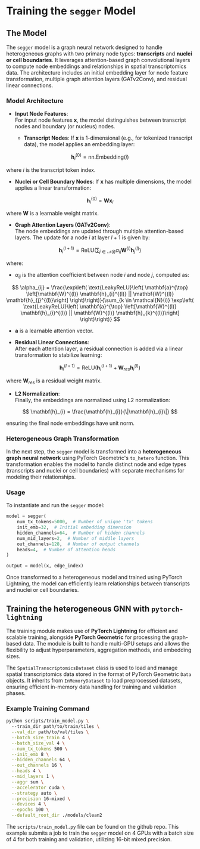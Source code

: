 # Training the `segger` Model

## The Model

The `segger` model is a graph neural network designed to handle heterogeneous graphs with two primary node types: **transcripts** and **nuclei or cell boundaries**. It leverages attention-based graph convolutional layers to compute node embeddings and relationships in spatial transcriptomics data. The architecture includes an initial embedding layer for node feature transformation, multiple graph attention layers (GATv2Conv), and residual linear connections.

### Model Architecture

- **Input Node Features**:  
   For input node features $\mathbf{x}$, the model distinguishes between transcript nodes and boundary (or nucleus) nodes.

   - **Transcript Nodes**: If $\mathbf{x}$ is 1-dimensional (e.g., for tokenized transcript data), the model applies an embedding layer:

$$
\mathbf{h}_{i}^{(0)} = \text{nn.Embedding}(i)
$$

   where $i$ is the transcript token index.

   - **Nuclei or Cell Boundary Nodes**: If $\mathbf{x}$ has multiple dimensions, the model applies a linear transformation:

$$
\mathbf{h}_{i}^{(0)} = \mathbf{W} \mathbf{x}_{i}
$$

   where $\mathbf{W}$ is a learnable weight matrix.

- **Graph Attention Layers (GATv2Conv)**:  
   The node embeddings are updated through multiple attention-based layers. The update for a node $i$ at layer $l+1$ is given by:

$$
\mathbf{h}_{i}^{(l+1)} = \text{ReLU}\left( \sum_{j \in \mathcal{N}(i)} \alpha_{ij} \mathbf{W}^{(l)} \mathbf{h}_{j}^{(l)} \right)
$$

   where:
   - $\alpha_{ij}$ is the attention coefficient between node $i$ and node $j$, computed as:

$$
\alpha_{ij} = \frac{\exp\left( \text{LeakyReLU}\left( \mathbf{a}^{\top} \left[\mathbf{W}^{(l)} \mathbf{h}_{i}^{(l)} || \mathbf{W}^{(l)} \mathbf{h}_{j}^{(l)}\right] \right)\right)}{\sum_{k \in \mathcal{N}(i)} \exp\left( \text{LeakyReLU}\left( \mathbf{a}^{\top} \left[\mathbf{W}^{(l)} \mathbf{h}_{i}^{(l)} || \mathbf{W}^{(l)} \mathbf{h}_{k}^{(l)}\right] \right)\right)}
$$

   - $\mathbf{a}$ is a learnable attention vector.

- **Residual Linear Connections**:  
   After each attention layer, a residual connection is added via a linear transformation to stabilize learning:

$$
\mathbf{h}_{i}^{(l+1)} = \text{ReLU}\left( \mathbf{h}_{i}^{(l+1)} + \mathbf{W}_{res} \mathbf{h}_{i}^{(l)} \right)
$$

   where $\mathbf{W}_{res}$ is a residual weight matrix.

- **L2 Normalization**:  
   Finally, the embeddings are normalized using L2 normalization:

$$
\mathbf{h}_{i} = \frac{\mathbf{h}_{i}}{\|\mathbf{h}_{i}\|}
$$

   ensuring the final node embeddings have unit norm.

### Heterogeneous Graph Transformation

In the next step, the `segger` model is transformed into a **heterogeneous graph neural network** using PyTorch Geometric's `to_hetero` function. This transformation enables the model to handle distinct node and edge types (transcripts and nuclei or cell boundaries) with separate mechanisms for modeling their relationships.

### Usage

To instantiate and run the `segger` model:

```python
model = segger(
    num_tx_tokens=5000,  # Number of unique 'tx' tokens
    init_emb=32,  # Initial embedding dimension
    hidden_channels=64,  # Number of hidden channels
    num_mid_layers=2,  # Number of middle layers
    out_channels=128,  # Number of output channels
    heads=4,  # Number of attention heads
)

output = model(x, edge_index)
```

Once transformed to a heterogeneous model and trained using PyTorch Lightning, the model can efficiently learn relationships between transcripts and nuclei or cell boundaries.

## Training the heterogeneous GNN with `pytorch-lightning`

The training module makes use of **PyTorch Lightning** for efficient and scalable training, alongside **PyTorch Geometric** for processing the graph-based data. The module is built to handle multi-GPU setups and allows the flexibility to adjust hyperparameters, aggregation methods, and embedding sizes.


The `SpatialTranscriptomicsDataset` class is used to load and manage spatial transcriptomics data stored in the format of PyTorch Geometric `Data` objects. It inherits from `InMemoryDataset` to load preprocessed datasets, ensuring efficient in-memory data handling for training and validation phases.

### Example Training Command

```bash
python scripts/train_model.py \ 
  --train_dir path/to/train/tiles \
  --val_dir path/to/val/tiles \
  --batch_size_train 4 \
  --batch_size_val 4 \
  --num_tx_tokens 500 \
  --init_emb 8 \
  --hidden_channels 64 \
  --out_channels 16 \
  --heads 4 \
  --mid_layers 1 \
  --aggr sum \
  --accelerator cuda \
  --strategy auto \
  --precision 16-mixed \
  --devices 4 \
  --epochs 100 \
  --default_root_dir ./models/clean2
```

The `scripts/train_model.py` file can be found on the github repo. This example submits a job to train the `segger` model on 4 GPUs with a batch size of 4 for both training and validation, utilizing 16-bit mixed precision.

